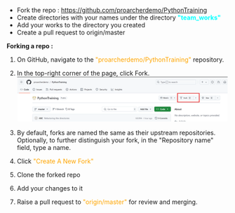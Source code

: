 - Fork the repo : https://github.com/proarcherdemo/PythonTraining
- Create directories with your names under the directory <font color='cyan'> <b> "team_works" </b> </font>
- Add your works to the directory you created
- Create a pull request to origin/master




<b>Forking a repo : </b> 

1. On GitHub, navigate to the <font color='orange'>"proarcherdemo/PythonTraining"</font> repository.
2. In the top-right corner of the page, click Fork.
   ![img.png](img.png)


3. By default, forks are named the same as their upstream repositories. Optionally, to further distinguish your fork, in the "Repository name" field, type a name.
4. Click <font color='orange'>"Create A New Fork" </font>
5. Clone the forked repo
6. Add your changes to it
7. Raise a pull request to <font color='orange'>"origin/master"</font> for review and merging.


